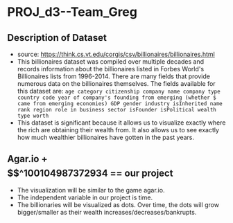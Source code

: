 # PROJ_d3--Team_Greg

## Description of Dataset
* source: https://think.cs.vt.edu/corgis/csv/billionaires/billionaires.html
* This billionaires dataset was compiled over multiple decades and records information about the billionaires listed in Forbes World's Billionaires lists from 1996-2014. There are many fields that provide numerous data on the billionaires themselves. The fields available for this dataset are: ```age category citizenship company name company type country code year of company's founding from emerging (whether $ came from emerging economies) GDP gender industry isInherited name rank region role in business sector isFounder isPolitical wealth type worth```
* This dataset is significant because it allows us to visualize exactly where the rich are obtaining their wealth from. It also allows us to see exactly how much wealthier billionaires have gotten in the past years. 

## Agar.io + $$$$$$^100104987372934 == our project
* The visualization will be similar to the game agar.io. 
* The independent variable in our project is time.
* The billionaries will be visualized as dots. Over time, the dots will grow bigger/smaller as their wealth increases/decreases/bankrupts. 
